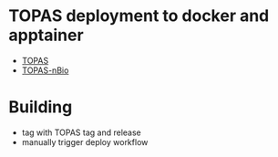 # TOPAS deployment to docker and apptainer

* [TOPAS](https://github.com/OpenTOPAS/OpenTOPAS)
* [TOPAS-nBio](https://github.com/topas-nbio/TOPAS-nBio)

# Building
* tag with TOPAS tag and release
* manually trigger deploy workflow
